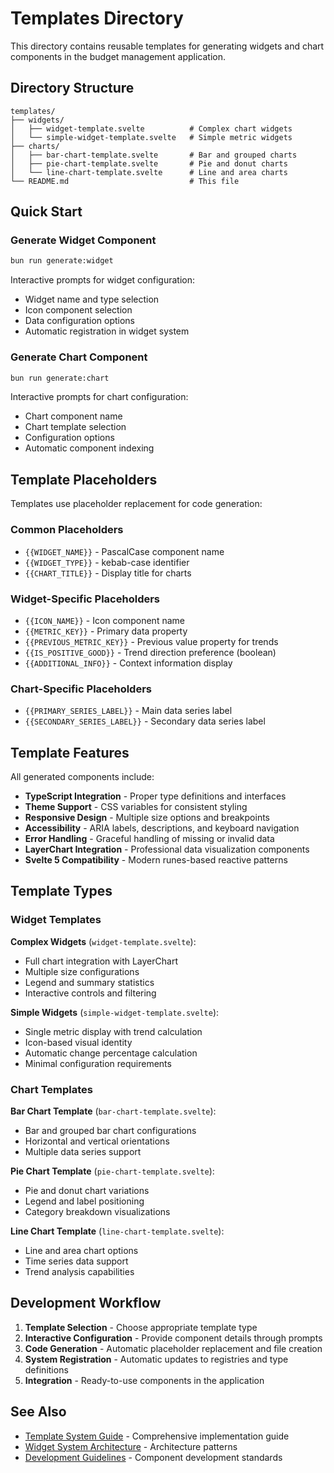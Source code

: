 # Templates Directory

This directory contains reusable templates for generating widgets and chart components in the budget management application.

## Directory Structure

```text
templates/
├── widgets/
│   ├── widget-template.svelte          # Complex chart widgets
│   └── simple-widget-template.svelte   # Simple metric widgets
├── charts/
│   ├── bar-chart-template.svelte       # Bar and grouped charts
│   ├── pie-chart-template.svelte       # Pie and donut charts
│   └── line-chart-template.svelte      # Line and area charts
└── README.md                           # This file
```

## Quick Start

### Generate Widget Component

```bash
bun run generate:widget
```

Interactive prompts for widget configuration:

- Widget name and type selection
- Icon component selection
- Data configuration options
- Automatic registration in widget system

### Generate Chart Component

```bash
bun run generate:chart
```

Interactive prompts for chart configuration:

- Chart component name
- Chart template selection
- Configuration options
- Automatic component indexing

## Template Placeholders

Templates use placeholder replacement for code generation:

### Common Placeholders

- `{{WIDGET_NAME}}` - PascalCase component name
- `{{WIDGET_TYPE}}` - kebab-case identifier
- `{{CHART_TITLE}}` - Display title for charts

### Widget-Specific Placeholders

- `{{ICON_NAME}}` - Icon component name
- `{{METRIC_KEY}}` - Primary data property
- `{{PREVIOUS_METRIC_KEY}}` - Previous value property for trends
- `{{IS_POSITIVE_GOOD}}` - Trend direction preference (boolean)
- `{{ADDITIONAL_INFO}}` - Context information display

### Chart-Specific Placeholders

- `{{PRIMARY_SERIES_LABEL}}` - Main data series label
- `{{SECONDARY_SERIES_LABEL}}` - Secondary data series label

## Template Features

All generated components include:

- **TypeScript Integration** - Proper type definitions and interfaces
- **Theme Support** - CSS variables for consistent styling
- **Responsive Design** - Multiple size options and breakpoints
- **Accessibility** - ARIA labels, descriptions, and keyboard navigation
- **Error Handling** - Graceful handling of missing or invalid data
- **LayerChart Integration** - Professional data visualization components
- **Svelte 5 Compatibility** - Modern runes-based reactive patterns

## Template Types

### Widget Templates

**Complex Widgets** (`widget-template.svelte`):

- Full chart integration with LayerChart
- Multiple size configurations
- Legend and summary statistics
- Interactive controls and filtering

**Simple Widgets** (`simple-widget-template.svelte`):

- Single metric display with trend calculation
- Icon-based visual identity
- Automatic change percentage calculation
- Minimal configuration requirements

### Chart Templates

**Bar Chart Template** (`bar-chart-template.svelte`):

- Bar and grouped bar chart configurations
- Horizontal and vertical orientations
- Multiple data series support

**Pie Chart Template** (`pie-chart-template.svelte`):

- Pie and donut chart variations
- Legend and label positioning
- Category breakdown visualizations

**Line Chart Template** (`line-chart-template.svelte`):

- Line and area chart options
- Time series data support
- Trend analysis capabilities

## Development Workflow

1. **Template Selection** - Choose appropriate template type
2. **Interactive Configuration** - Provide component details through prompts
3. **Code Generation** - Automatic placeholder replacement and file creation
4. **System Registration** - Automatic updates to registries and type definitions
5. **Integration** - Ready-to-use components in the application

## See Also

- [Template System Guide](../docs/technical/template-system.md) - Comprehensive implementation guide
- [Widget System Architecture](../docs/technical/template-system.md#widget-system-architecture) - Architecture patterns
- [Development Guidelines](../docs/development/guidelines.md) - Component development standards
